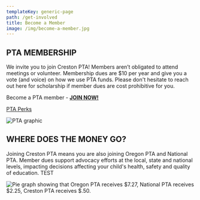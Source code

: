 ```yaml
---
templateKey: generic-page
path: /get-involved
title: Become a Member
image: /img/become-a-member.jpg
---
```

## PTA MEMBERSHIP 

We invite you to join Creston PTA! Members aren’t obligated to attend meetings or volunteer. Membership dues are $10 per year and give you a vote (and voice) on how we use PTA funds. Please don't hesitate to reach out here for scholarship if member dues are cost prohibitive for you.

B﻿ecome a PTA member - **[JOIN NOW!](https://www.oregonpta.org/membership)**

[PTA Perks](https://www.oregonpta.org/oregon-pta-membership/member-benefits)

![PTA graphic](/img/why-join-creston-pta.png)

## WHERE DOES THE MONEY GO? 

Joining Creston PTA means you are also joining Oregon PTA and National PTA. Member dues support advocacy efforts at the local, state and national levels, impacting decisions affecting your child's health, safety and quality of education. TEST

![Pie graph showing that Oregon PTA receives $7.27, National PTA receives $2.25, Creston PTA receives $.50.](/img/meta-chart.jpeg)